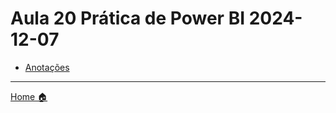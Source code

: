 # Aula 20 Prática de Power BI 2024-12-07


- [Anotações](anotacoes.md)

---

[Home 🏠](../README.md) 